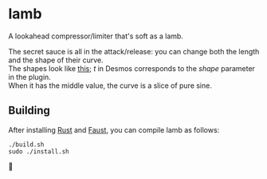 # lamb


A lookahead compressor/limiter that's soft as a lamb. 

The secret sauce is all in the attack/release:
you can change both the length and the shape of their curve.  
The shapes look like [this](https://www.desmos.com/calculator/iuvx0mrsyi); _t_ in Desmos corresponds to the _shape_ parameter in the plugin.  
When it has the middle value, the curve is a slice of pure sine.  

## Building

After installing [Rust](https://rustup.rs/) and [Faust](https://faust.grame.fs), you can compile lamb as follows:

```shell
./build.sh
sudo ./install.sh
```

🐑
